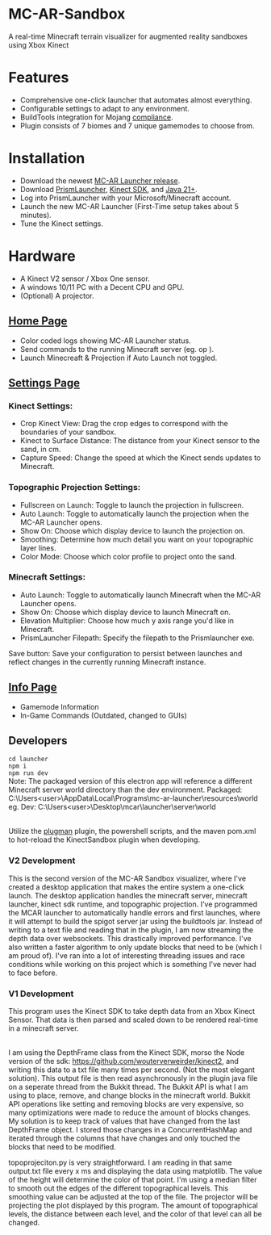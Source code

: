 # MC-AR-Sandbox
A real-time Minecraft terrain visualizer for augmented reality sandboxes using Xbox Kinect <br>

# Features
- Comprehensive one-click launcher that automates almost everything.
- Configurable settings to adapt to any environment.
- BuildTools integration for Mojang [compliance](https://github.com/github/dmca/blob/master/2014/2014-09-05-CraftBukkit.md).
- Plugin consists of 7 biomes and 7 unique gamemodes to choose from.

# Installation
- Download the newest [MC-AR Launcher release](https://github.com/colemaring/MC-AR-Sandbox/releases). <br>
- Download [PrismLauncher](https://prismlauncher.org/download/windows/), [Kinect SDK](https://www.microsoft.com/en-us/download/details.aspx?id=44561), and [Java 21+](https://www.oracle.com/java/technologies/downloads/#java21). <br>
- Log into PrismLauncher with your Microsoft/Minecraft account. <br>
- Launch the new MC-AR Launcher (First-Time setup takes about 5 minutes). <br>
- Tune the Kinect settings. <br>

# Hardware
- A Kinect V2 sensor / Xbox One sensor.
- A windows 10/11 PC with a Decent CPU and GPU.
- (Optional) A projector.

## [Home Page](https://github.com/user-attachments/assets/f27ef5f5-a43b-4053-8044-72e953e55e1f)
- Color coded logs showing MC-AR Launcher status.
- Send commands to the running Minecraft server (eg. op <username>).
- Launch Minecreaft & Projection if Auto Launch not toggled.

## [Settings Page](https://github.com/user-attachments/assets/611abce0-67b2-4a2d-b5cf-1073f39617b0)
### Kinect Settings:
- Crop Kinect View: Drag the crop edges to correspond with the boundaries of your sandbox.
- Kinect to Surface Distance: The distance from your Kinect sensor to the sand, in cm.
- Capture Speed: Change the speed at which the Kinect sends updates to Minecraft.

### Topographic Projection Settings:
- Fullscreen on Launch: Toggle to launch the projection in fullscreen.
- Auto Launch: Toggle to automatically launch the projection when the MC-AR Launcher opens.
- Show On: Choose which display device to launch the projection on.
- Smoothing: Determine how much detail you want on your topographic layer lines.
- Color Mode: Choose which color profile to project onto the sand.

### Minecraft Settings:
- Auto Launch: Toggle to automatically launch Minecraft when the MC-AR Launcher opens.
- Show On: Choose which display device to launch Minecraft on.
- Elevation Multiplier: Choose how much y axis range you'd like in Minecraft.
- PrismLauncher Filepath: Specify the filepath to the Prismlauncher exe.
  
Save button: Save your configuration to persist between launches and reflect changes in the currently running Minecraft instance.

## [Info Page](https://github.com/user-attachments/assets/04bb55f9-e500-4f6b-9cf1-bec1d613143a)
- Gamemode Information
- In-Game Commands (Outdated, changed to GUIs)

## Developers
```cd launcher```<br>
```npm i```<br>
```npm run dev```<br>
Note: The packaged version of this electron app will reference a different Minecraft server world directory than the dev environment.
Packaged: C:\Users\<user>\AppData\Local\Programs\mc-ar-launcher\resources\world <br>
eg. Dev: C:\Users\<user>\Desktop\mcar\launcher\server\world <br><br>

Utilize the [plugman](https://www.spigotmc.org/resources/plugmanx.88135/) plugin, the powershell scripts, and the maven pom.xml to hot-reload the KinectSandbox plugin when developing. <br>

### V2 Development
This is the second version of the MC-AR Sandbox visualizer, where I've created a desktop application that makes the entire system a one-click launch. The desktop application handles the minecraft server, minecraft launcher, kinect sdk runtime, and topographic projection. I've programmed the MCAR launcher to automatically handle errors and first launches, where it will attempt to build the spigot server jar using the buildtools jar. Instead of writing to a text file and reading that in the plugin, I am now streaming the depth data over websockets. This drastically improved performance. I've also written a faster algorithm to only update blocks that need to be (which I am proud of). I've ran into a lot of interesting threading issues and race conditions while working on this project which is something I've never had to face before. <br>

### V1 Development
This program uses the Kinect SDK to take depth data from an Xbox Kinect Sensor. That data is then parsed and scaled down to be rendered real-time in a minecraft server. <br><br>

I am using the DepthFrame class from the Kinect SDK, morso the Node version of the sdk: https://github.com/wouterverweirder/kinect2, and writing this data to a txt file many times per second. (Not the most elegant solution). This output file is then read asynchronously in the plugin java file on a seperate thread from the Bukkit thread. The Bukkit API is what I am using to place, remove, and change blocks in the minecraft world. Bukkit API operations like setting and removing blocks are very expensive, so many optimizations were made to reduce the amount of blocks changes. My solution is to keep track of values that have changed from the last DepthFrame object. I stored those changes in a ConcurrentHashMap and iterated through the columns that have changes and only touched the blocks that need to be modified.

topoprojeciton.py is very straightforward. I am reading in that same output.txt file every x ms and displaying the data using matplotlib. The value of the height will determine the color of that point. I'm using a median filter to smooth out the edges of the different topographical levels. This smoothing value can be adjusted at the top of the file. The projector will be projecting the plot displayed by this program. The amount of topographical levels, the distance between each level, and the color of that level can all be changed. <br><br>
